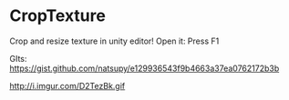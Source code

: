 # CropTexture
Crop and resize texture in unity editor! Open it: Press F1

GIts:
https://gist.github.com/natsupy/e129936543f9b4663a37ea0762172b3b

http://i.imgur.com/D2TezBk.gif
